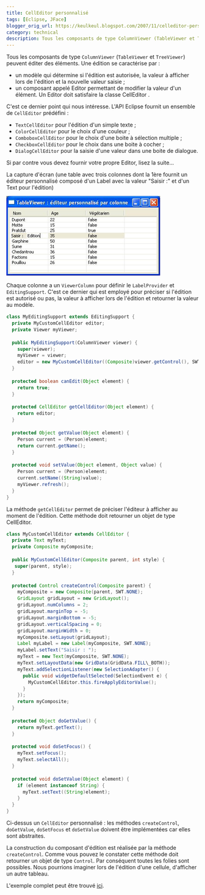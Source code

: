 ```yaml
---
title: CellEditor personnalisé
tags: [Eclipse, JFace]
blogger_orig_url: https://keulkeul.blogspot.com/2007/11/celleditor-personnalis.html
category: technical
description: Tous les composants de type ColumnViewer (TableViewer et TreeViewer) peuvent éditer des éléments.
---
```


Tous les composants de type `ColumnViewer` (`TableViewer` et `TreeViewer`) peuvent éditer des éléments. Une édition se caractérise par :

* un modèle qui détermine si l'édition est autorisée, la valeur à afficher lors de l'édition et la nouvelle valeur saisie ;
* un composant appelé Editor permettant de modifier la valeur d'un élément. Un Editor doit satisfaire la classe CellEditor .

C'est ce dernier point qui nous intéresse. L'API Eclipse fournit un ensemble de `CellEditor` prédéfini :

* `TextCellEditor` pour l'édition d'un simple texte ;
* `ColorCellEditor` pour le choix d'une couleur ;
* `ComboboxCellEditor` pour le choix d'une boite à sélection multiple ;
* `CheckboxCellEditor` pour le choix dans une boite à cocher ;
* `DialogCellEditor` pour la saisie d'une valeur dans une boite de dialogue.

Si par contre vous devez fournir votre propre Editor, lisez la suite...  

La capture d'écran (une table avec trois colonnes dont la 1ère fournit un éditeur personnalisé composé d'un Label avec la valeur "Saisir :" et d'un Text pour l'édition)  

![(/images/avecedition.jpg)](/images/avecedition.jpg)

Chaque colonne a un `ViewerColumn` pour définir le `LabelProvider` et `EditingSupport`. C'est ce dernier qui est employé pour préciser si l'édition est autorisé ou pas, la valeur à afficher lors de l'édition et retourner la valeur au modèle.  

```java
class MyEditingSupport extends EditingSupport {  
  private MyCustomCellEditor editor;  
  private Viewer myViewer;  
  
  public MyEditingSupport(ColumnViewer viewer) {  
    super(viewer);  
    myViewer = viewer;  
    editor = new MyCustomCellEditor((Composite)viewer.getControl(), SWT.NONE);  
  }  
  
  protected boolean canEdit(Object element) {  
    return true;  
  }  
  
  protected CellEditor getCellEditor(Object element) {  
    return editor;  
  }  
  
  protected Object getValue(Object element) {  
    Person current = (Person)element;  
    return current.getName();  
  }  
  
  protected void setValue(Object element, Object value) {  
    Person current = (Person)element;  
    current.setName((String)value);  
    myViewer.refresh();  
  }
}
```

La méthode `getCellEditor` permet de préciser l'éditeur à afficher au moment de l'édition. Cette méthode doit retourner un objet de type CellEditor.  

```java
class MyCustomCellEditor extends CellEditor {  
  private Text myText;  
  private Composite myComposite;  
  
  public MyCustomCellEditor(Composite parent, int style) {  
   super(parent, style);  
  }  
  
  protected Control createControl(Composite parent) {  
    myComposite = new Composite(parent, SWT.NONE);  
    GridLayout gridLayout = new GridLayout();  
    gridLayout.numColumns = 2;  
    gridLayout.marginTop = -5;  
    gridLayout.marginBottom = -5;  
    gridLayout.verticalSpacing = 0;  
    gridLayout.marginWidth = 0;  
    myComposite.setLayout(gridLayout);  
    Label myLabel = new Label(myComposite, SWT.NONE);  
    myLabel.setText("Saisir : ");  
    myText = new Text(myComposite, SWT.NONE);  
    myText.setLayoutData(new GridData(GridData.FILL\_BOTH));  
    myText.addSelectionListener(new SelectionAdapter() {  
      public void widgetDefaultSelected(SelectionEvent e) {  
        MyCustomCellEditor.this.fireApplyEditorValue();  
      }
    });  
    return myComposite;  
  }  
  
  protected Object doGetValue() {  
    return myText.getText();  
  }  
  
  protected void doSetFocus() {  
    myText.setFocus();
    myText.selectAll();  
  }  
  
  protected void doSetValue(Object element) {  
    if (element instanceof String) {  
      myText.setText((String)element);  
    }  
  }  
}  
```

Ci-dessus un `CellEditor` personnalisé : les méthodes `createControl`, `doGetValue`, `doSetFocus` et `doSetValue` doivent être implémentées car elles sont abstraites.  

La construction du composant d'édition est réalisée par la méthode `createControl`. Comme vous pouvez le constater cette méthode doit retourner un objet de type `Control`. Par conséquent toutes les folies sont possibles. Nous pourrions imaginer lors de l'édition d'une cellule, d'afficher un autre tableau.  

L'exemple complet peut être trouvé [ici](http://mbaron.ftp-developpez.com/divers/customeditorexample.zip).